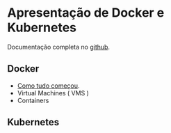 # Apresentação de Docker e Kubernetes

Documentação completa no [github](https://github.com/celsonery/kubernetes-docs).

## Docker
- [Como tudo começou](01-docker-teoria.md).
- Virtual Machines ( VMS )
- Containers

## Kubernetes
